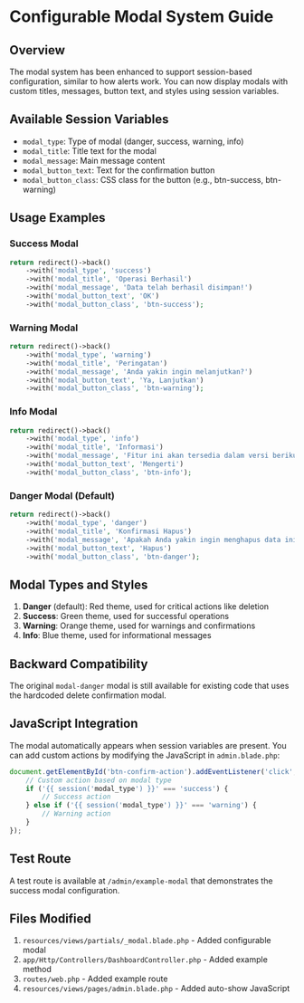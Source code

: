 # Configurable Modal System Guide

## Overview

The modal system has been enhanced to support session-based configuration, similar to how alerts work. You can now display modals with custom titles, messages, button text, and styles using session variables.

## Available Session Variables

- `modal_type`: Type of modal (danger, success, warning, info)
- `modal_title`: Title text for the modal
- `modal_message`: Main message content
- `modal_button_text`: Text for the confirmation button
- `modal_button_class`: CSS class for the button (e.g., btn-success, btn-warning)

## Usage Examples

### Success Modal
```php
return redirect()->back()
    ->with('modal_type', 'success')
    ->with('modal_title', 'Operasi Berhasil')
    ->with('modal_message', 'Data telah berhasil disimpan!')
    ->with('modal_button_text', 'OK')
    ->with('modal_button_class', 'btn-success');
```

### Warning Modal
```php
return redirect()->back()
    ->with('modal_type', 'warning')
    ->with('modal_title', 'Peringatan')
    ->with('modal_message', 'Anda yakin ingin melanjutkan?')
    ->with('modal_button_text', 'Ya, Lanjutkan')
    ->with('modal_button_class', 'btn-warning');
```

### Info Modal
```php
return redirect()->back()
    ->with('modal_type', 'info')
    ->with('modal_title', 'Informasi')
    ->with('modal_message', 'Fitur ini akan tersedia dalam versi berikutnya.')
    ->with('modal_button_text', 'Mengerti')
    ->with('modal_button_class', 'btn-info');
```

### Danger Modal (Default)
```php
return redirect()->back()
    ->with('modal_type', 'danger')
    ->with('modal_title', 'Konfirmasi Hapus')
    ->with('modal_message', 'Apakah Anda yakin ingin menghapus data ini?')
    ->with('modal_button_text', 'Hapus')
    ->with('modal_button_class', 'btn-danger');
```

## Modal Types and Styles

1. **Danger** (default): Red theme, used for critical actions like deletion
2. **Success**: Green theme, used for successful operations
3. **Warning**: Orange theme, used for warnings and confirmations
4. **Info**: Blue theme, used for informational messages

## Backward Compatibility

The original `modal-danger` modal is still available for existing code that uses the hardcoded delete confirmation modal.

## JavaScript Integration

The modal automatically appears when session variables are present. You can add custom actions by modifying the JavaScript in `admin.blade.php`:

```javascript
document.getElementById('btn-confirm-action').addEventListener('click', function() {
    // Custom action based on modal type
    if ('{{ session('modal_type') }}' === 'success') {
        // Success action
    } else if ('{{ session('modal_type') }}' === 'warning') {
        // Warning action
    }
});
```

## Test Route

A test route is available at `/admin/example-modal` that demonstrates the success modal configuration.

## Files Modified

1. `resources/views/partials/_modal.blade.php` - Added configurable modal
2. `app/Http/Controllers/DashboardController.php` - Added example method
3. `routes/web.php` - Added example route
4. `resources/views/pages/admin.blade.php` - Added auto-show JavaScript
